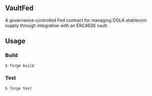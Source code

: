 ## VaultFed

A governance-controlled Fed contract for managing DOLA stablecoin supply through integration with an ERC4626 vault.

## Usage

### Build

```shell
$ forge build
```

### Test

```shell
$ forge test
```
